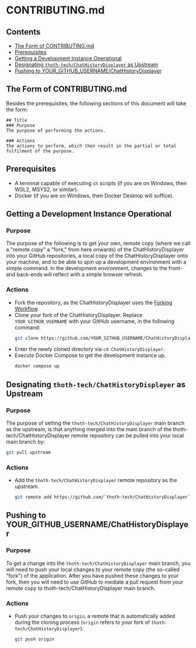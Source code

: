 # CONTRIBUTING.md

## Contents
- [The Form of CONTRIBUTING.md](#the-form-of-contributingmd)
- [Prerequisites](#prerequisites)
- [Getting a Development Instance Operational](#getting-a-development-instance-operational)
- [Designating `thoth-tech/ChatHistoryDisplayer` as Upstream](#designating-thoth-techchathistorydisplayer-as-upstream)
- [Pushing to YOUR_GITHUB_USERNAME/ChatHistoryDisplayer](#pushing-to-your_github_usernamechathistorydisplayer)

## The Form of CONTRIBUTING.md
Besides the prerequisites, the following sections of this document will take the form:
```
## Title
### Purpose
The purpose of performing the actions.

### Actions
The actions to perform, which then result in the partial or total fulfilment of the purpose.
```

## Prerequisites
- A terminal capable of executing `sh` scripts (if you are on Windows, then WSL2, MSYS2, or similar).
- Docker (if you are on Windows, then Docker Desktop will suffice).

## Getting a Development Instance Operational
### Purpose
The purpose of the following is to get your own, remote copy (where we call a "remote copy" a "fork," from here onwards) of the ChatHistoryDisplayer into your GitHub repositories, a local copy of the ChatHistoryDisplayer onto your machine, and to be able to spin up a development environment with a simple command. In the development environment, changes to the front- and back-ends will reflect with a simple browser refresh.

### Actions
- Fork the repository, as the ChatHistoryDisplayer uses the [Forking Workflow](https://www.atlassian.com/git/tutorials/comparing-workflows/forking-workflow).
- Clone your fork of the ChatHistoryDisplayer. Replace `YOUR_GITHUB_USERNAME` with your GitHub username, in the following command:
  ```bash
  git clone https://github.com/YOUR_GITHUB_USERNAME/ChatHistoryDisplayer.git
  ```
- Enter the newly cloned directory via `cd ChatHistoryDisplayer`.
- Execute Docker Compose to get the development instance up.
  ```bash
  docker compose up
  ```

## Designating `thoth-tech/ChatHistoryDisplayer` as Upstream
### Purpose
The purpose of setting the `thoth-tech/ChatHistoryDisplayer` main branch as the upstream, is that anything merged into the main branch of the thoth-tech/ChatHistoryDisplayer remote repository can be pulled into your local main branch by:

```bash
git pull upstream
```

### Actions
- Add the `thoth-tech/ChatHistoryDisplayer` remote repository as the upstream.
  ```bash
  git remote add https://github.com/`thoth-tech/ChatHistoryDisplayer`.git
  ```

## Pushing to YOUR\_GITHUB\_USERNAME/ChatHistoryDisplayer
### Purpose
To get a change into the `thoth-tech/ChatHistoryDisplayer` main branch, you will need to push your local changes to your remote copy (the so-called "fork") of the application. After you have pushed these changes to your fork, then you will need to use GitHub to mediate a pull request from your remote copy to thoth-tech/ChatHistoryDisplayer main branch.

### Actions
- Push your changes to `origin`, a remote that is automatically added during the cloning process (`origin` refers to your fork of `thoth-tech/ChatHistoryDisplayer`).
  ```bash
  git push origin
  ```
